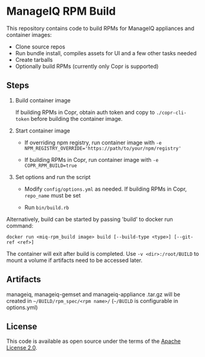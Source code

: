 # ManageIQ RPM Build

This repository contains code to build RPMs for ManageIQ appliances and container images:

  * Clone source repos
  * Run bundle install, compiles assets for UI and a few other tasks needed
  * Create tarballs
  * Optionally build RPMs (currently only Copr is supported)

## Steps

1. Build container image

   If building RPMs in Copr, obtain auth token and copy to `./copr-cli-token` before building the container image.

2. Start container image

   - If overriding npm registry, run container image with `-e NPM_REGISTRY_OVERRIDE='https://path/to/your/npm/registry'`

   - If building RPMs in Copr, run container image with `-e COPR_RPM_BUILD=true`

3. Set options and run the script

   - Modify `config/options.yml` as needed. If building RPMs in Copr, `repo_name` must be set

   - Run `bin/build.rb`


Alternatively, build can be started by passing 'build' to docker run command:

`docker run <miq-rpm_build image> build [--build-type <type>] [--git-ref <ref>]`

The container will exit after build is completed. Use `-v <dir>:/root/BUILD` to mount a volume if artifacts need to be
accessed later.

## Artifacts

manageiq, manageiq-gemset and manageiq-appliance .tar.gz will be created in `~/BUILD/rpm_spec/<rpm name>/` (`~/BUILD` is configurable in options.yml)

## License

This code is available as open source under the terms of the [Apache License 2.0](LICENSE).
